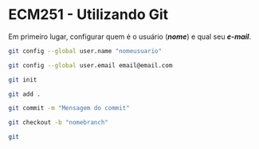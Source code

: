 # ECM251 - Utilizando Git

Em primeiro lugar, configurar quem é o usuário (***nome***) e qual seu ***e-mail***.

```bash
git config --global user.name "nomeusuario"

git config --global user.email email@email.com

git init

git add .

git commit -m "Mensagem do commit"

git checkout -b "nomebranch"

git 
```